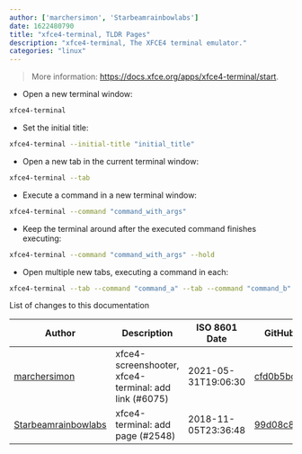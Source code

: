 ```yaml
---
author: ['marchersimon', 'Starbeamrainbowlabs']
date: 1622480790
title: "xfce4-terminal, TLDR Pages"
description: "xfce4-terminal, The XFCE4 terminal emulator."
categories: "linux"
---
```

> More information: <https://docs.xfce.org/apps/xfce4-terminal/start>.

- Open a new terminal window:

```bash
xfce4-terminal
```

- Set the initial title:

```bash
xfce4-terminal --initial-title "initial_title"
```

- Open a new tab in the current terminal window:

```bash
xfce4-terminal --tab
```

- Execute a command in a new terminal window:

```bash
xfce4-terminal --command "command_with_args"
```

- Keep the terminal around after the executed command finishes executing:

```bash
xfce4-terminal --command "command_with_args" --hold
```

- Open multiple new tabs, executing a command in each:

```bash
xfce4-terminal --tab --command "command_a" --tab --command "command_b"
```
List of changes to this documentation


Author | Description | ISO 8601 Date | GitHub link
------|-----|-----|-----
[marchersimon](mailto:50295997+marchersimon@users.noreply.github.com) | xfce4-screenshooter, xfce4-terminal: add link (#6075) | 2021-05-31T19:06:30 | [cfd0b5bd34da](https://github.com/tldr-pages/tldr/commit/cfd0b5bd34da972d7780b0b8580b3fb2af145607)
[Starbeamrainbowlabs](mailto:sbrl@starbeamrainbowlabs.com) | xfce4-terminal: add page (#2548) | 2018-11-05T23:36:48 | [99d08c8d1022](https://github.com/tldr-pages/tldr/commit/99d08c8d10222d87369d4090c532bb8d2e8d4c17)

